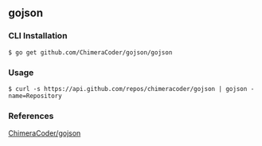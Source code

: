 ## gojson

### CLI Installation

```
$ go get github.com/ChimeraCoder/gojson/gojson
```

### Usage

```
$ curl -s https://api.github.com/repos/chimeracoder/gojson | gojson -name=Repository
```

### References

[ChimeraCoder/gojson](https://github.com/ChimeraCoder/gojson)
